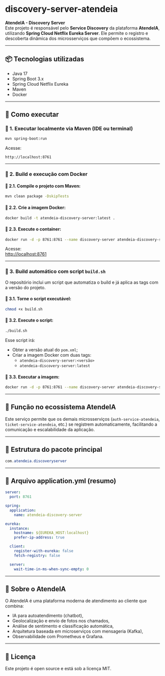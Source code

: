 # discovery-server-atendeia

**AtendeIA - Discovery Server**  
Este projeto é responsável pelo **Service Discovery** da plataforma **AtendeIA**, utilizando **Spring Cloud Netflix Eureka Server**. Ele permite o registro e descoberta dinâmica dos microsserviços que compõem o ecossistema.

---

## 📦 Tecnologias utilizadas

- Java 17
- Spring Boot 3.x
- Spring Cloud Netflix Eureka
- Maven
- Docker

---

## 🚀 Como executar

### 🧪 1. Executar localmente via Maven (IDE ou terminal)
```bash
mvn spring-boot:run
```

Acesse:
```
http://localhost:8761
```

---

### 🐳 2. Build e execução com Docker

#### 📌 2.1. Compile o projeto com Maven:
```bash
mvn clean package -DskipTests
```

#### 📌 2.2. Crie a imagem Docker:
```bash
docker build -t atendeia-discovery-server:latest .
```

#### 📌 2.3. Execute o container:
```bash
docker run -d -p 8761:8761 --name discovery-server atendeia-discovery-server:latest
```

Acesse:  
[http://localhost:8761](http://localhost:8761)

---

### 🔁 3. Build automático com script `build.sh`

O repositório inclui um script que automatiza o build e já aplica as tags com a versão do projeto.

#### 📌 3.1. Torne o script executável:
```bash
chmod +x build.sh
```

#### 📌 3.2. Execute o script:
```bash
./build.sh
```

Esse script irá:
- Obter a versão atual do `pom.xml`;
- Criar a imagem Docker com duas tags:
  - `atendeia-discovery-server:<versão>`
  - `atendeia-discovery-server:latest`

#### 📌 3.3. Executar a imagem:
```bash
docker run -d -p 8761:8761 --name discovery-server atendeia-discovery-server:<versão>
```

---

## 🧭 Função no ecossistema AtendeIA

Este serviço permite que os demais microsserviços (`auth-service-atendeia`, `ticket-service-atendeia`, etc.) se registrem automaticamente, facilitando a comunicação e escalabilidade da aplicação.

---

## 📁 Estrutura do pacote principal
```java
com.atendeia.discoveryserver
```

---

## 📄 Arquivo application.yml (resumo)

```yaml
server:
  port: 8761

spring:
  application:
    name: atendeia-discovery-server

eureka:
  instance:
    hostname: ${EUREKA_HOST:localhost}
    prefer-ip-address: true

  client:
    register-with-eureka: false
    fetch-registry: false

  server:
    wait-time-in-ms-when-sync-empty: 0
```

---

## 🧠 Sobre o AtendeIA

O AtendeIA é uma plataforma moderna de atendimento ao cliente que combina:

- IA para autoatendimento (chatbot),
- Geolocalização e envio de fotos nos chamados,
- Análise de sentimento e classificação automática,
- Arquitetura baseada em microserviços com mensageria (Kafka),
- Observabilidade com Prometheus e Grafana.

---

## 📄 Licença

Este projeto é open source e está sob a licença MIT.
